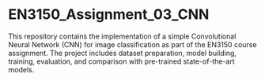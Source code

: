 # EN3150_Assignment_03_CNN
This repository contains the implementation of a simple Convolutional Neural Network (CNN) for image classification as part of the EN3150 course assignment. The project includes dataset preparation, model building, training, evaluation, and comparison with pre-trained state-of-the-art models.
